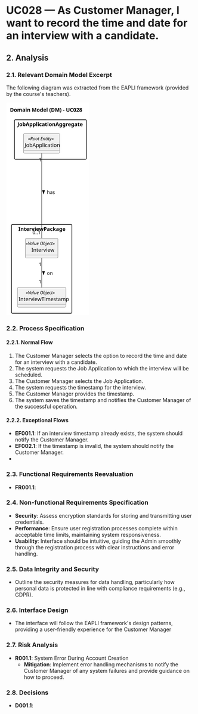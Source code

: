 # UC028 — As Customer Manager, I want to record the time and date for an interview with a candidate.

## 2. Analysis

### 2.1. Relevant Domain Model Excerpt

The following diagram was extracted from the EAPLI framework (provided by the course's teachers).

![Domain Model](svg/uc028-domain-model.svg)

### 2.2. Process Specification

#### 2.2.1. Normal Flow
1. The Customer Manager selects the option to record the time and date for an interview with a candidate.
2. The system requests the Job Application to which the interview will be scheduled.
3. The Customer Manager selects the Job Application.
4. The system requests the timestamp for the interview.
5. The Customer Manager provides the timestamp.
6. The system saves the timestamp and notifies the Customer Manager of the successful operation.

#### 2.2.2. Exceptional Flows
- **EF001.1**: If an interview timestamp already exists, the system should notify the Customer Manager.
- **EF002.1**: If the timestamp is invalid, the system should notify the Customer Manager.
- 

### 2.3. Functional Requirements Reevaluation
- **FR001.1**:

### 2.4. Non-functional Requirements Specification
- **Security**: Assess encryption standards for storing and transmitting user credentials.
- **Performance**: Ensure user registration processes complete within acceptable time limits, maintaining system responsiveness.
- **Usability**: Interface should be intuitive, guiding the Admin smoothly through the registration process with clear instructions and error handling.

### 2.5. Data Integrity and Security
- Outline the security measures for data handling, particularly how personal data is protected in line with compliance requirements (e.g., GDPR).

### 2.6. Interface Design
- The interface will follow the EAPLI framework's design patterns, providing a user-friendly experience for the Customer Manager

### 2.7. Risk Analysis
- **R001.1**: System Error During Account Creation
  - **Mitigation**: Implement error handling mechanisms to notify the Customer Manager of any system failures and provide guidance on how to proceed.

### 2.8. Decisions
- **D001.1**: 